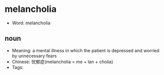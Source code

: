 # melancholia

- Word: melancholia

## noun

- Meaning: a mental illness in which the patient is depressed and worried by unnecessary fears
- Chinese: 忧郁症(melancholia = me + lan + cholia)
- Tags: 


